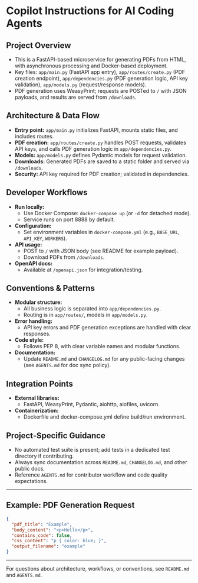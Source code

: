 # Copilot Instructions for AI Coding Agents

## Project Overview
- This is a FastAPI-based microservice for generating PDFs from HTML, with asynchronous processing and Docker-based deployment.
- Key files: `app/main.py` (FastAPI app entry), `app/routes/create.py` (PDF creation endpoint), `app/dependencies.py` (PDF generation logic, API key validation), `app/models.py` (request/response models).
- PDF generation uses WeasyPrint; requests are POSTed to `/` with JSON payloads, and results are served from `/downloads`.

## Architecture & Data Flow
- **Entry point:** `app/main.py` initializes FastAPI, mounts static files, and includes routes.
- **PDF creation:** `app/routes/create.py` handles POST requests, validates API keys, and calls PDF generation logic in `app/dependencies.py`.
- **Models:** `app/models.py` defines Pydantic models for request validation.
- **Downloads:** Generated PDFs are saved to a static folder and served via `/downloads`.
- **Security:** API key required for PDF creation; validated in dependencies.

## Developer Workflows
- **Run locally:**
  - Use Docker Compose: `docker-compose up` (or `-d` for detached mode).
  - Service runs on port 8888 by default.
- **Configuration:**
  - Set environment variables in `docker-compose.yml` (e.g., `BASE_URL`, `API_KEY`, `WORKERS`).
- **API usage:**
  - POST to `/` with JSON body (see README for example payload).
  - Download PDFs from `/downloads`.
- **OpenAPI docs:**
  - Available at `/openapi.json` for integration/testing.

## Conventions & Patterns
- **Modular structure:**
  - All business logic is separated into `app/dependencies.py`.
  - Routing is in `app/routes/`, models in `app/models.py`.
- **Error handling:**
  - API key errors and PDF generation exceptions are handled with clear responses.
- **Code style:**
  - Follows PEP 8, with clear variable names and modular functions.
- **Documentation:**
  - Update `README.md` and `CHANGELOG.md` for any public-facing changes (see `AGENTS.md` for doc sync policy).

## Integration Points
- **External libraries:**
  - FastAPI, WeasyPrint, Pydantic, aiohttp, aiofiles, uvicorn.
- **Containerization:**
  - Dockerfile and docker-compose.yml define build/run environment.

## Project-Specific Guidance
- No automated test suite is present; add tests in a dedicated test directory if contributing.
- Always sync documentation across `README.md`, `CHANGELOG.md`, and other public docs.
- Reference `AGENTS.md` for contributor workflow and code quality expectations.

---

## Example: PDF Generation Request
```json
{
  "pdf_title": "Example",
  "body_content": "<p>Hello</p>",
  "contains_code": false,
  "css_content": "p { color: blue; }",
  "output_filename": "example"
}
```

---

For questions about architecture, workflows, or conventions, see `README.md` and `AGENTS.md`.
